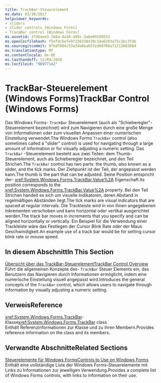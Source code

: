 ```yaml
---
title: TrackBar-Steuerelement
ms.date: 03/30/2017
helpviewer_keywords:
- sliders
- slider controls [Windows Forms]
- TrackBar control [Windows Forms]
ms.assetid: 37d6aee3-7e8a-4a10-a99c-3a6e09199553
ms.openlocfilehash: f5efdcbefe97156338439c14a6203a75c1bc3fdb
ms.sourcegitcommit: 9f6df084c53a3da0ea657ed0d708a72213683084
ms.translationtype: MT
ms.contentlocale: de-DE
ms.lasthandoff: 12/09/2020
ms.locfileid: "96977142"
---
```

# <a name="trackbar-control-windows-forms"></a><span data-ttu-id="54e0f-102">TrackBar-Steuerelement (Windows Forms)</span><span class="sxs-lookup"><span data-stu-id="54e0f-102">TrackBar Control (Windows Forms)</span></span>
<span data-ttu-id="54e0f-103">Das Windows Forms- `TrackBar` Steuerelement (auch als "Schieberegler"-Steuerelement bezeichnet) wird zum Navigieren durch eine große Menge von Informationen oder zum visuellen Anpassen einer numerischen Einstellung verwendet.</span><span class="sxs-lookup"><span data-stu-id="54e0f-103">The Windows Forms `TrackBar` control (also sometimes called a "slider" control) is used for navigating through a large amount of information or for visually adjusting a numeric setting.</span></span> <span data-ttu-id="54e0f-104">Das `TrackBar` -Steuerelement besteht aus zwei Teilen: dem Thumb-Steuerelement, auch als Schieberegler bezeichnet, und den Teil Strichen.</span><span class="sxs-lookup"><span data-stu-id="54e0f-104">The `TrackBar` control has two parts: the thumb, also known as a slider, and the tick marks.</span></span> <span data-ttu-id="54e0f-105">Der Ziehpunkt ist der Teil, der angepasst werden kann.</span><span class="sxs-lookup"><span data-stu-id="54e0f-105">The thumb is the part that can be adjusted.</span></span> <span data-ttu-id="54e0f-106">Seine Position entspricht der- <xref:System.Windows.Forms.TrackBar.Value%2A> Eigenschaft.</span><span class="sxs-lookup"><span data-stu-id="54e0f-106">Its position corresponds to the <xref:System.Windows.Forms.TrackBar.Value%2A> property.</span></span> <span data-ttu-id="54e0f-107">Bei den Teil Strichen handelt es sich um visuelle Indikatoren, deren Abstand in regelmäßigen Abständen liegt.</span><span class="sxs-lookup"><span data-stu-id="54e0f-107">The tick marks are visual indicators that are spaced at regular intervals.</span></span> <span data-ttu-id="54e0f-108">Die Trackleiste wird in von Ihnen angegebenen Inkrementen verschoben und kann horizontal oder vertikal ausgerichtet werden.</span><span class="sxs-lookup"><span data-stu-id="54e0f-108">The track bar moves in increments that you specify and can be aligned horizontally or vertically.</span></span> <span data-ttu-id="54e0f-109">Ein Beispiel für die Verwendung einer Trackleiste wäre das Festlegen der Cursor Blink Rate oder der Maus Geschwindigkeit.</span><span class="sxs-lookup"><span data-stu-id="54e0f-109">An example use of a track bar would be for setting cursor blink rate or mouse speed.</span></span>  
  
## <a name="in-this-section"></a><span data-ttu-id="54e0f-110">In diesem Abschnitt</span><span class="sxs-lookup"><span data-stu-id="54e0f-110">In This Section</span></span>  
 [<span data-ttu-id="54e0f-111">Übersicht über das TrackBar-Steuerelement</span><span class="sxs-lookup"><span data-stu-id="54e0f-111">TrackBar Control Overview</span></span>](trackbar-control-overview-windows-forms.md)  
 <span data-ttu-id="54e0f-112">Führt die allgemeinen Konzepte des- `TrackBar` Steuer Elements ein, das Benutzern das Navigieren durch Informationen ermöglicht, indem eine numerische Einstellung visuell angepasst wird.</span><span class="sxs-lookup"><span data-stu-id="54e0f-112">Introduces the general concepts of the `TrackBar` control, which allows users to navigate through information by visually adjusting a numeric setting.</span></span>  
  
## <a name="reference"></a><span data-ttu-id="54e0f-113">Verweis</span><span class="sxs-lookup"><span data-stu-id="54e0f-113">Reference</span></span>  
 <span data-ttu-id="54e0f-114"><xref:System.Windows.Forms.TrackBar>-Klasse</span><span class="sxs-lookup"><span data-stu-id="54e0f-114"><xref:System.Windows.Forms.TrackBar> class</span></span>  
 <span data-ttu-id="54e0f-115">Enthält Referenzinformationen zur Klasse und zu ihren Membern.</span><span class="sxs-lookup"><span data-stu-id="54e0f-115">Provides reference information on the class and its members.</span></span>  
  
## <a name="related-sections"></a><span data-ttu-id="54e0f-116">Verwandte Abschnitte</span><span class="sxs-lookup"><span data-stu-id="54e0f-116">Related Sections</span></span>  
 [<span data-ttu-id="54e0f-117">Steuerelemente für Windows Forms</span><span class="sxs-lookup"><span data-stu-id="54e0f-117">Controls to Use on Windows Forms</span></span>](controls-to-use-on-windows-forms.md)  
 <span data-ttu-id="54e0f-118">Enthält eine vollständige Liste der Windows Forms-Steuerelemente mit Links zu Informationen zur jeweiligen Verwendung.</span><span class="sxs-lookup"><span data-stu-id="54e0f-118">Provides a complete list of Windows Forms controls, with links to information on their use.</span></span>
